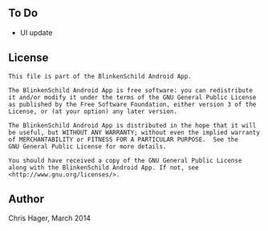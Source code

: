 To Do
-----

* UI update


License
-------

    This file is part of the BlinkenSchild Android App.

    The BlinkenSchild Android App is free software: you can redistribute
    it and/or modify it under the terms of the GNU General Public License
    as published by the Free Software Foundation, either version 3 of the
    License, or (at your option) any later version.

    The BlinkenSchild Android App is distributed in the hope that it will
    be useful, but WITHOUT ANY WARRANTY; without even the implied warranty
    of MERCHANTABILITY or FITNESS FOR A PARTICULAR PURPOSE.  See the
    GNU General Public License for more details.

    You should have received a copy of the GNU General Public License
    along with the BlinkenSchild Android App. If not, see
    <http://www.gnu.org/licenses/>.


Author
------

Chris Hager, March 2014
